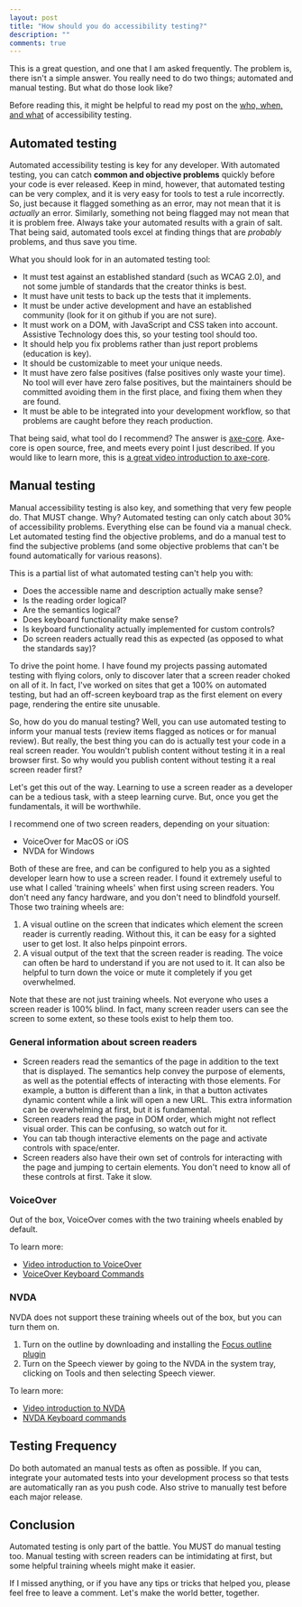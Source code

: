 ```yaml
---
layout: post
title: "How should you do accessibility testing?"
description: ""
comments: true
---
```


This is a great question, and one that I am asked frequently. The problem is, there isn't a simple answer. You really need to do two things; automated and manual testing. But what do those look like?

Before reading this, it might be helpful to read my post on the [who, when, and what](/2017/05/23/who-when-what-of-a11y-testing) of accessibility testing.

## Automated testing

Automated accessibility testing is key for any developer. With automated testing, you can catch **common and objective problems** quickly before your code is ever released. Keep in mind, however, that automated testing can be very complex, and it is very easy for tools to test a rule incorrectly. So, just because it flagged something as an error, may not mean that it is *actually* an error. Similarly, something not being flagged may not mean that it is problem free. Always take your automated results with a grain of salt. That being said, automated tools excel at finding things that are *probably* problems, and thus save you time.

What you should look for in an automated testing tool:

* It must test against an established standard (such as WCAG 2.0), and not some jumble of standards that the creator thinks is best.
* It must have unit tests to back up the tests that it implements.
* It must be under active development and have an established community (look for it on github if you are not sure).
* It must work on a DOM, with JavaScript and CSS taken into account. Assistive Technology does this, so your testing tool should too.
* It should help you fix problems rather than just report problems (education is key).
* It should be customizable to meet your unique needs.
* It must have zero false positives (false positives only waste your time). No tool will ever have zero false positives, but the maintainers should be committed avoiding them in the first place, and fixing them when they are found.
* It must be able to be integrated into your development workflow, so that problems are caught before they reach production.

That being said, what tool do I recommend? The answer is [axe-core](https://github.com/dequelabs/axe-core). Axe-core is open source, free, and meets every point I just described. If you would like to learn more, this is [a great video introduction to axe-core](https://www.youtube.com/watch?v=jC_7NnRdYb0&index=3&list=PLNYkxOF6rcICWx0C9LVWWVqvHlYJyqw7g).

## Manual testing

Manual accessibility testing is also key, and something that very few people do. That MUST change. Why? Automated testing can only catch about 30% of accessibility problems. Everything else can be found via a manual check. Let automated testing find the objective problems, and do a manual test to find the subjective problems (and some objective problems that can't be found automatically for various reasons).

This is a partial list of what automated testing can't help you with:

* Does the accessible name and description actually make sense?
* Is the reading order logical?
* Are the semantics logical?
* Does keyboard functionality make sense?
* Is keyboard functionality actually implemented for custom controls?
* Do screen readers actually read this as expected (as opposed to what the standards say)?

To drive the point home. I have found my projects passing automated testing with flying colors, only to discover later that a screen reader choked on all of it. In fact, I've worked on sites that get a 100% on automated testing, but had an off-screen keyboard trap as the first element on every page, rendering the entire site unusable.

So, how do you do manual testing? Well, you can use automated testing to inform your manual tests (review items flagged as notices or for manual review). But really, the best thing you can do is actually test your code in a real screen reader. You wouldn't publish content without testing it in a real browser first. So why would you publish content without testing it a real screen reader first?

Let's get this out of the way. Learning to use a screen reader as a developer can be a tedious task, with a steep learning curve. But, once you get the fundamentals, it will be worthwhile.

I recommend one of two screen readers, depending on your situation:

* VoiceOver for MacOS or iOS
* NVDA for Windows

Both of these are free, and can be configured to help you as a sighted developer learn how to use a screen reader. I found it extremely useful to use what I called 'training wheels' when first using screen readers. You don't need any fancy hardware, and you don't need to blindfold yourself. Those two training wheels are:

1. A visual outline on the screen that indicates which element the screen reader is currently reading. Without this, it can be easy for a sighted user to get lost. It also helps pinpoint errors.
2. A visual output of the text that the screen reader is reading. The voice can often be hard to understand if you are not used to it. It can also be helpful to turn down the voice or mute it completely if you get overwhelmed.

Note that these are not just training wheels. Not everyone who uses a screen reader is 100% blind. In fact, many screen reader users can see the screen to some extent, so these tools exist to help them too.

### General information about screen readers

* Screen readers read the semantics of the page in addition to the text that is displayed. The semantics help convey the purpose of elements, as well as the potential effects of interacting with those elements. For example, a button is different than a link, in that a button activates dynamic content while a link will open a new URL. This extra information can be overwhelming at first, but it is fundamental. 
* Screen readers read the page in DOM order, which might not reflect visual order. This can be confusing, so watch out for it.
* You can tab though interactive elements on the page and activate controls with space/enter.
* Screen readers also have their own set of controls for interacting with the page and jumping to certain elements. You don't need to know all of these controls at first. Take it slow.

### VoiceOver

Out of the box, VoiceOver comes with the two training wheels enabled by default.

To learn more:

* [Video introduction to VoiceOver](https://www.youtube.com/watch?v=5R-6WvAihms&index=11&list=PLNYkxOF6rcICWx0C9LVWWVqvHlYJyqw7g)
* [VoiceOver Keyboard Commands](http://webaim.org/articles/voiceover/)

### NVDA

NVDA does not support these training wheels out of the box, but you can turn them on.

1. Turn on the outline by downloading and installing the [Focus outline plugin](https://addons.nvda-project.org/addons/focusHighlight.en.html)
2. Turn on the Speech viewer by going to the NVDA in the system tray, clicking on Tools and then selecting Speech viewer.

To learn more:
* [Video introduction to NVDA](https://www.youtube.com/watch?v=Jao3s_CwdRU&list=PLNYkxOF6rcICWx0C9LVWWVqvHlYJyqw7g)
* [NVDA Keyboard commands](http://webaim.org/resources/shortcuts/nvda)

## Testing Frequency

Do both automated an manual tests as often as possible. If you can, integrate your automated tests into your development process so that tests are automatically ran as you push code. Also strive to manually test before each major release.

## Conclusion

Automated testing is only part of the battle. You MUST do manual testing too. Manual testing with screen readers can be intimidating at first, but some helpful training wheels might make it easier.

If I missed anything, or if you have any tips or tricks that helped you, please feel free to leave a comment. Let's make the world better, together.

